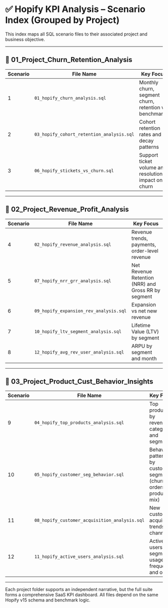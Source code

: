 # ✅ Hopify KPI Analysis – Scenario Index (Grouped by Project)

This index maps all SQL scenario files to their associated project and business objective.

---

## 📁 01_Project_Churn_Retention_Analysis

| Scenario | File Name                                 | Key Focus |
|----------|--------------------------------------------|-----------|
| 1        | `01_hopify_churn_analysis.sql`             | Monthly churn, segment churn, retention vs. benchmarks |
| 2        | `03_hopify_cohort_retention_analysis.sql`  | Cohort retention rates and decay patterns |
| 3        | `06_hopify_stickets_vs_churn.sql`          | Support ticket volume and resolution impact on churn |

---

## 📁 02_Project_Revenue_Profit_Analysis

| Scenario | File Name                                 | Key Focus |
|----------|--------------------------------------------|-----------|
| 4        | `02_hopify_revenue_analysis.sql`           | Revenue trends, payments, order-level revenue |
| 5        | `07_hopify_nrr_grr_analysis.sql`           | Net Revenue Retention (NRR) and Gross RR by segment |
| 6        | `09_hopify_expansion_rev_analysis.sql`     | Expansion vs net new revenue |
| 7        | `10_hopify_ltv_segment_analysis.sql`       | Lifetime Value (LTV) by segment |
| 8        | `12_hopify_avg_rev_user_analysis.sql`      | ARPU by segment and month |

---

## 📁 03_Project_Product_Cust_Behavior_Insights

| Scenario | File Name                                 | Key Focus |
|----------|--------------------------------------------|-----------|
| 9        | `04_hopify_top_products_analysis.sql`      | Top products by revenue, category, and segment |
| 10       | `05_hopify_customer_seg_behavior.sql`      | Behavior patterns by customer segment (churn, orders, product mix) |
| 11       | `08_hopify_customer_acquisition_analysis.sql` | New customer acquisition trends by channel |
| 12       | `11_hopify_active_users_analysis.sql`      | Active users by segment, usage frequency, and orders |

---

Each project folder supports an independent narrative, but the full suite forms a comprehensive SaaS KPI dashboard. All files depend on the same Hopify v15 schema and benchmark logic.
